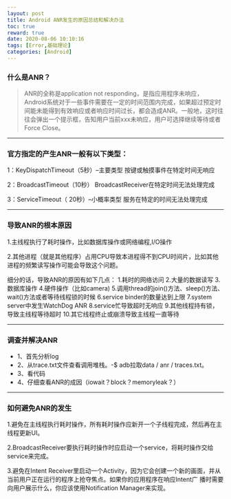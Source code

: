```yaml
---
layout: post
title: Android ANR发生的原因总结和解决办法
toc: true
reward: true
date: 2020-08-06 10:10:16
tags: [Error,基础理论]
categories: [Android]
---
```

### 什么是ANR？
> ANR的全称是application not responding，是指应用程序未响应，Android系统对于一些事件需要在一定的时间范围内完成，如果超过预定时间能未能得到有效响应或者响应时间过长，都会造成ANR。一般地，这时往往会弹出一个提示框，告知用户当前xxx未响应，用户可选择继续等待或者Force Close。
***
### 官方指定的产生ANR一般有以下类型：
1：KeyDispatchTimeout（5秒）–主要类型
按键或触摸事件在特定时间无响应

2：BroadcastTimeout（10秒）
BroadcastReceiver在特定时间无法处理完成

3：ServiceTimeout（ 20秒）–小概率类型
服务在特定的时间无法处理完成

***
### 导致ANR的根本原因

1.主线程执行了耗时操作，比如数据库操作或网络编程,I/O操作

2.其他进程（就是其他程序）占用CPU导致本进程得不到CPU时间片，比如其他进程的频繁读写操作可能会导致这个问题。

细分的话，导致ANR的原因有如下几点：
   1.耗时的网络访问
   2.大量的数据读写
   3.数据库操作
   4.硬件操作（比如camera)
   5.调用thread的join()方法、sleep()方法、wait()方法或者等待线程锁的时候
   6.service binder的数量达到上限
   7.system server中发生WatchDog ANR
   8.service忙导致超时无响应
   9.其他线程持有锁，导致主线程等待超时
   10.其它线程终止或崩溃导致主线程一直等待

***
### 调查并解决ANR
* 1、首先分析log
* 2、从trace.txt文件查看调用堆栈。-$ adb拉取data / anr / traces.txt。
* 3、看代码
* 4、仔细查看ANR的成因（iowait？block？memoryleak？）
***
### 如何避免ANR的发生
1.避免在主线程执行耗时操作，所有耗时操作应新开一个子线程完成，然后再在主线程更新UI。

2.BroadcastReceiver要执行耗时操作时应启动一个service，将耗时操作交给service来完成。

3.避免在Intent Receiver里启动一个Activity，因为它会创建一个新的画面，并从当前用户正在运行的程序上抢夺焦点。如果你的应用程序在响应Intent广 播时需要向用户展示什么，你应该使用Notification Manager来实现。
